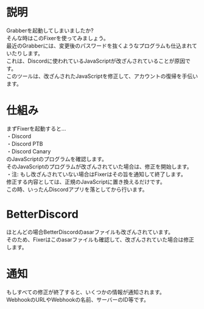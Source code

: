 # 説明
Grabberを起動してしまいましたか?<br>
そんな時はこのFixerを使ってみましょう。<br>
最近のGrabberには、変更後のパスワードを抜くようなプログラムも仕込まれていたりします。<br>
これは、Discordに使われているJavaScriptが改ざんされていることが原因です。<br>
このツールは、改ざんされたJavaScriptを修正して、アカウントの復帰を手伝います。

# 仕組み
まずFixerを起動すると...<br>
・Discord<br>
・Discord PTB<br>
・Discord Canary<br>
のJavaScriptのプログラムを確認します。<br>
そのJavaScriptのプログラムが改ざんされていた場合は、修正を開始します。<br>
・注: もし改ざんされていない場合はFixerはその旨を通知して終了します。<br>
修正する内容としては、正規のJavaScriptに置き換えるだけです。<br>
この時、いったんDiscordアプリを落としてから行います。<br>

# BetterDiscord
ほとんどの場合BetterDiscordのasarファイルも改ざんされています。<br>
そのため、Fixerはこのasarファイルも確認して、改ざんされていた場合は修正します。<br>

# 通知
もしすべての修正が終了すると、いくつかの情報が通知されます。<br>
WebhookのURLやWebhookの名前、サーバーのID等です。<br>
